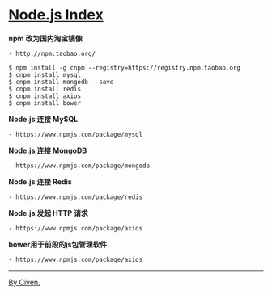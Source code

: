 # [Node.js Index](https://github.com/civenz/demo/blob/master/JavaScript/Node.js/_index_.md)

**npm 改为国内淘宝镜像**

```
- http://npm.taobao.org/

$ npm install -g cnpm --registry=https://registry.npm.taobao.org
$ cnpm install mysql
$ cnpm install mongodb --save
$ cnpm install redis
$ cnpm install axios
$ cnpm install bower
```

**Node.js 连接 MySQL**

```
- https://www.npmjs.com/package/mysql
```

**Node.js 连接 MongoDB**

```
- https://www.npmjs.com/package/mongodb
```

**Node.js 连接 Redis**
```
- https://www.npmjs.com/package/redis
```

**Node.js 发起 HTTP 请求**

```
- https://www.npmjs.com/package/axios
```

**bower用于前段的js包管理软件**

```
- https://www.npmjs.com/package/axios
```

----------------------------------------------

[By Civen.](https://github.com/civenz/resume)

